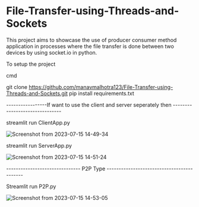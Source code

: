 # File-Transfer-using-Threads-and-Sockets 

This project aims to showcase the use of producer consumer method application in processes where the file transfer is done between two devices by using socket.io in python.

To setup the project 

cmd 

git clone https://github.com/manavmalhotra123/File-Transfer-using-Threads-and-Sockets.git 
pip install requirements.txt



-----------------If want to use the client and server seperately then ------------------------------- 


streamlit run ClientApp.py

![Screenshot from 2023-07-15 14-49-34](https://github.com/manavmalhotra123/File-Transfer-using-Threads-and-Sockets/assets/110531978/b3bc4e48-3807-4aa9-be47-eeb9910dfc07)



streamlit run ServerApp.py


![Screenshot from 2023-07-15 14-51-24](https://github.com/manavmalhotra123/File-Transfer-using-Threads-and-Sockets/assets/110531978/497b1797-47bb-4189-844f-ba0648da8ddd)


------------------------------- P2P Type -------------------------------------------

 Streamlit run P2P.py

![Screenshot from 2023-07-15 14-53-05](https://github.com/manavmalhotra123/File-Transfer-using-Threads-and-Sockets/assets/110531978/9cc84d55-ed86-4870-b6f2-0d55e148a169)
